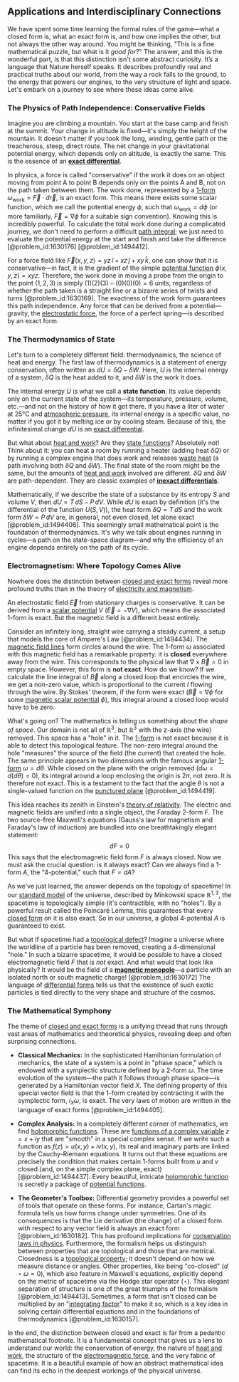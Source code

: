 ## Applications and Interdisciplinary Connections

We have spent some time learning the formal rules of the game—what a closed form is, what an exact form is, and how one implies the other, but not always the other way around. You might be thinking, "This is a fine mathematical puzzle, but what is it *good for*?" The answer, and this is the wonderful part, is that this distinction isn't some abstract curiosity. It’s a language that Nature herself speaks. It describes profoundly real and practical truths about our world, from the way a rock falls to the ground, to the energy that powers our engines, to the very structure of light and space. Let's embark on a journey to see where these ideas come alive.

### The Physics of Path Independence: Conservative Fields

Imagine you are climbing a mountain. You start at the base camp and finish at the summit. Your change in altitude is fixed—it's simply the height of the mountain. It doesn't matter if you took the long, winding, gentle path or the treacherous, steep, direct route. The net change in your gravitational potential energy, which depends only on altitude, is exactly the same. This is the essence of an **[exact differential](@article_id:138197)**.

In physics, a force is called "conservative" if the work it does on an object moving from point A to point B depends only on the points A and B, not on the path taken between them. The work done, represented by a [1-form](@article_id:275357) $\omega_{\text{work}} = \vec{F} \cdot d\vec{r}$, is an exact form. This means there exists some scalar function, which we call the potential energy $\phi$, such that $\omega_{\text{work}} = d\phi$ (or more familiarly, $\vec{F} = \nabla\phi$ for a suitable sign convention). Knowing this is incredibly powerful. To calculate the total work done during a complicated journey, we don't need to perform a difficult [path integral](@article_id:142682); we just need to evaluate the potential energy at the start and finish and take the difference [@problem_id:1630176] [@problem_id:1494412].

For a force field like $\vec{F}(x, y, z) = yz\,\hat{i} + xz\,\hat{j} + xy\,\hat{k}$, one can show that it is conservative—in fact, it is the gradient of the simple [potential function](@article_id:268168) $\phi(x,y,z) = xyz$. Therefore, the work done in moving a probe from the origin to the point $(1, 2, 3)$ is simply $(1)(2)(3) - (0)(0)(0) = 6$ units, regardless of whether the path taken is a straight line or a bizarre series of twists and turns [@problem_id:1630169]. The exactness of the work form guarantees this path independence. Any force that can be derived from a potential—gravity, the [electrostatic force](@article_id:145278), the force of a perfect spring—is described by an exact form.

### The Thermodynamics of State

Let's turn to a completely different field: thermodynamics, the science of heat and energy. The first law of thermodynamics is a statement of energy conservation, often written as $dU = \delta Q - \delta W$. Here, $U$ is the internal energy of a system, $\delta Q$ is the heat added to it, and $\delta W$ is the work it does.

The internal energy $U$ is what we call a **state function**. Its value depends only on the current state of the system—its temperature, pressure, volume, etc.—and not on the history of how it got there. If you have a liter of water at 25°C and [atmospheric pressure](@article_id:147138), its internal energy is a specific value, no matter if you got it by melting ice or by cooling steam. Because of this, the infinitesimal change $dU$ is an [exact differential](@article_id:138197).

But what about [heat and work](@article_id:143665)? Are they [state functions](@article_id:137189)? Absolutely not! Think about it: you can heat a room by running a heater (adding heat $\delta Q$) or by running a complex engine that does work and releases [waste heat](@article_id:139466) (a path involving both $\delta Q$ and $\delta W$). The final state of the room might be the same, but the amounts of [heat and work](@article_id:143665) involved are different. $\delta Q$ and $\delta W$ are path-dependent. They are classic examples of **[inexact differentials](@article_id:176793)**.

Mathematically, if we describe the state of a substance by its entropy $S$ and volume $V$, then $dU = T\,dS - P\,dV$. While $dU$ is exact by definition (it's the differential of the function $U(S,V)$), the heat form $\delta Q = T\,dS$ and the work form $\delta W = P\,dV$ are, in general, not even closed, let alone exact [@problem_id:1494406]. This seemingly small mathematical point is the foundation of thermodynamics. It's why we talk about engines running in cycles—a path on the state-space diagram—and why the efficiency of an engine depends entirely on the path of its cycle.

### Electromagnetism: Where Topology Comes Alive

Nowhere does the distinction between [closed and exact forms](@article_id:158601) reveal more profound truths than in the theory of [electricity and magnetism](@article_id:184104).

An electrostatic field $\vec{E}$ from stationary charges is conservative. It can be derived from a [scalar potential](@article_id:275683) $V$ ($\vec{E} = -\nabla V$), which means the associated 1-form is exact. But the magnetic field is a different beast entirely.

Consider an infinitely long, straight wire carrying a steady current, a setup that models the core of Ampere's Law [@problem_id:1494434]. The [magnetic field lines](@article_id:267798) form circles around the wire. The 1-form $\omega$ associated with this magnetic field has a remarkable property: it is **closed** everywhere away from the wire. This corresponds to the physical law that $\nabla \times \vec{B} = 0$ in empty space. However, this form is **not exact**. How do we know? If we calculate the line integral of $\vec{B}$ along a closed loop that encircles the wire, we get a non-zero value, which is proportional to the current $I$ flowing through the wire. By Stokes' theorem, if the form were exact ($\vec{B} = \nabla \phi$ for some [magnetic scalar potential](@article_id:185214) $\phi$), this integral around a closed loop would have to be zero.

What's going on? The mathematics is telling us something about the *shape of space*. Our domain is not all of $\mathbb{R}^3$, but $\mathbb{R}^3$ with the z-axis (the wire) removed. This space has a "hole" in it. The [1-form](@article_id:275357) is not exact because it is able to detect this topological feature. The non-zero integral around the hole "measures" the source of the field (the current) that created the hole. The same principle appears in two dimensions with the famous angular [1-form](@article_id:275357) $\omega = d\theta$. While closed on the plane with the origin removed ($d\omega = d(d\theta)=0$), its integral around a loop enclosing the origin is $2\pi$, not zero. It is therefore not exact. This is a testament to the fact that the angle $\theta$ is not a single-valued function on the [punctured plane](@article_id:149768) [@problem_id:1494419].

This idea reaches its zenith in Einstein's [theory of relativity](@article_id:181829). The electric and magnetic fields are unified into a single object, the Faraday 2-form $F$. The two source-free Maxwell's equations (Gauss's law for magnetism and Faraday's law of induction) are bundled into one breathtakingly elegant statement:
$$ dF = 0 $$
This says that the electromagnetic field form $F$ is always closed. Now we must ask the crucial question: is it always exact? Can we always find a 1-form $A$, the "4-potential," such that $F = dA$?

As we've just learned, the answer depends on the topology of spacetime! In our [standard model](@article_id:136930) of the universe, described by Minkowski space $\mathbb{R}^{1,3}$, the spacetime is topologically simple (it's contractible, with no "holes"). By a powerful result called the Poincaré Lemma, this guarantees that every [closed form](@article_id:270849) on it is also exact. So in our universe, a global 4-potential $A$ is guaranteed to exist.

But what if spacetime had a [topological defect](@article_id:161256)? Imagine a universe where the worldline of a particle has been removed, creating a 4-dimensional "hole." In such a bizarre spacetime, it would be possible to have a closed electromagnetic field $F$ that is *not* exact. And what would that look like physically? It would be the field of a **[magnetic monopole](@article_id:148635)**—a particle with an isolated north or south magnetic charge! [@problem_id:1630172] The language of [differential forms](@article_id:146253) tells us that the existence of such exotic particles is tied directly to the very shape and structure of the cosmos.

### The Mathematical Symphony

The theme of [closed and exact forms](@article_id:158601) is a unifying thread that runs through vast areas of mathematics and theoretical physics, revealing deep and often surprising connections.

- **Classical Mechanics:** In the sophisticated Hamiltonian formulation of mechanics, the state of a system is a point in "phase space," which is endowed with a symplectic structure defined by a 2-form $\omega$. The time evolution of the system—the path it follows through phase space—is generated by a Hamiltonian vector field $X$. The defining property of this special vector field is that the 1-form created by contracting it with the symplectic form, $i_X \omega$, is exact. The very laws of motion are written in the language of exact forms [@problem_id:1494405].

- **Complex Analysis:** In a completely different corner of mathematics, we find [holomorphic functions](@article_id:158069). These are [functions of a complex variable](@article_id:174788) $z = x+iy$ that are "smooth" in a special complex sense. If we write such a function as $f(z) = u(x,y) + i v(x,y)$, its real and imaginary parts are linked by the Cauchy-Riemann equations. It turns out that these equations are precisely the condition that makes certain 1-forms built from $u$ and $v$ closed (and, on the simple complex plane, exact) [@problem_id:1494437]. Every beautiful, intricate [holomorphic function](@article_id:163881) is secretly a package of [potential functions](@article_id:175611).

- **The Geometer's Toolbox:** Differential geometry provides a powerful set of tools that operate on these forms. For instance, Cartan's magic formula tells us how forms change under symmetries. One of its consequences is that the Lie derivative (the change) of a closed form with respect to any vector field is always an exact form [@problem_id:1630182]. This has profound implications for [conservation laws in physics](@article_id:265981). Furthermore, the formalism helps us distinguish between properties that are topological and those that are metrical. Closedness is a [topological property](@article_id:141111); it doesn't depend on how we measure distance or angles. Other properties, like being "co-closed" ($d \star \omega = 0$), which also feature in Maxwell's equations, explicitly depend on the metric of spacetime via the Hodge star operator ($\star$). This elegant separation of structure is one of the great triumphs of the formalism [@problem_id:1494413]. Sometimes, a form that isn't closed can be multiplied by an "[integrating factor](@article_id:272660)" to make it so, which is a key idea in solving certain differential equations and in the foundations of thermodynamics [@problem_id:1630157].

In the end, the distinction between closed and exact is far from a pedantic mathematical footnote. It is a fundamental concept that gives us a lens to understand our world: the conservation of energy, the nature of [heat and work](@article_id:143665), the structure of the [electromagnetic force](@article_id:276339), and the very fabric of spacetime. It is a beautiful example of how an abstract mathematical idea can find its echo in the deepest workings of the physical universe.